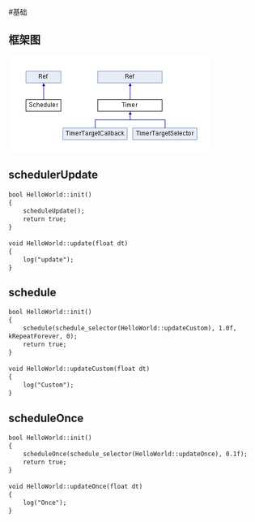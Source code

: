 #基础

## 框架图
![](img/scheduler.png)

## schedulerUpdate
```
bool HelloWorld::init()
{
    scheduleUpdate();
    return true;
}

void HelloWorld::update(float dt)
{
    log("update");
}
```
## schedule
```
bool HelloWorld::init()
{
    schedule(schedule_selector(HelloWorld::updateCustom), 1.0f, kRepeatForever, 0);
    return true;
}

void HelloWorld::updateCustom(float dt)
{
    log("Custom");
}
```

## scheduleOnce
```
bool HelloWorld::init()
{
    scheduleOnce(schedule_selector(HelloWorld::updateOnce), 0.1f);
    return true;
}

void HelloWorld::updateOnce(float dt)
{
    log("Once");
}
```



